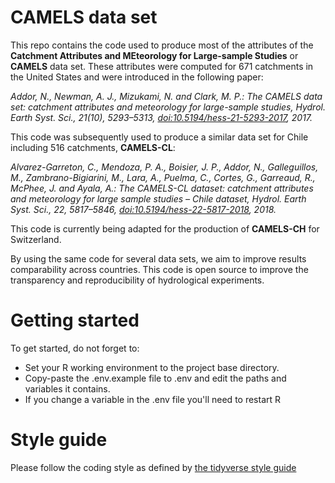 # CAMELS data set

This repo contains the code used to produce most of the attributes of the **Catchment
Attributes and MEteorology for Large-sample Studies** or **CAMELS** data set. These
attributes were computed for 671 catchments in the United States and were introduced in
the following paper:

*Addor, N., Newman, A. J., Mizukami, N. and Clark, M. P.: The CAMELS data set: catchment
attributes and meteorology for large-sample studies, Hydrol. Earth Syst. Sci., 21(10),
5293–5313, [doi:10.5194/hess-21-5293-2017](http://dx.doi.org/10.5194/hess-21-5293-2017),
2017.*

This code was subsequently used to produce a similar data set for Chile including 516
catchments, **CAMELS-CL**:

*Alvarez-Garreton, C., Mendoza, P. A., Boisier, J. P., Addor, N., Galleguillos, M.,
Zambrano-Bigiarini, M., Lara, A., Puelma, C., Cortes, G., Garreaud, R., McPhee, J. and
Ayala, A.: The CAMELS-CL dataset: catchment attributes and meteorology for large sample
studies – Chile dataset, Hydrol. Earth Syst. Sci., 22,
5817–5846, [doi:10.5194/hess-22-5817-2018](http://dx.doi.org/doi:10.5194/hess-22-5817-2018),
2018.*

This code is currently being adapted for the production of **CAMELS-CH** for
Switzerland.

By using the same code for several data sets, we aim to improve results comparability
across countries. This code is open source to improve the transparency and
reproducibility of hydrological experiments.

# Getting started

To get started, do not forget to:

* Set your R working environment to the project base directory.
* Copy-paste the .env.example file to .env and edit the paths and variables it contains.
* If you change a variable in the .env file you'll need to restart R

# Style guide

Please follow the coding style as defined
by [the tidyverse style guide](https://style.tidyverse.org/index.html)

